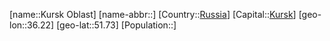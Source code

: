 ﻿---
location: [51.73,36.22]
type: State
tags:
- geo/State


SpocWebEntityId: 37134
isDeleted: false
confidential: public

---
[name::Kursk Oblast]
[name-abbr::]
[Country::[Russia](geo/Continent/Europe/Russia.md)]
[Capital::[Kursk](geo/Continent/Europe/Russia/Kursk.md)]
[geo-lon::36.22]
[geo-lat::51.73]
[Population::]

